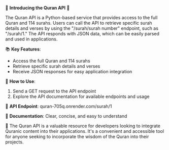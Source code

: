 🌟 **Introducing the Quran API** 🌟

The Quran API is a Python-based service that provides access to the full Quran and 114 surahs. Users can call the API to retrieve specific surah details and verses by using the "/surah/surah number" endpoint, such as "/surah/1." The API responds with JSON data, which can be easily parsed and used in applications.

📚 **Key Features**:
- Access the full Quran and 114 surahs
- Retrieve specific surah details and verses
- Receive JSON responses for easy application integration

🚀 **How to Use**:
1. Send a GET request to the API endpoint
2. Explore the API documentation for available endpoints and usage

🔗 **API Endpoint**: quran-705q.onrender.com/surah/1

📖 **Documentation**: Clear, concise, and easy to understand

🤝 The Quran API is a valuable resource for developers looking to integrate Quranic content into their applications. It's a convenient and accessible tool for anyone seeking to incorporate the wisdom of the Quran into their projects.

